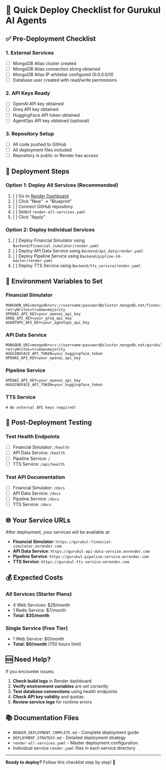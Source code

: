 # 🚀 Quick Deploy Checklist for Gurukul AI Agents

## ✅ Pre-Deployment Checklist

### 1. External Services
- [ ] MongoDB Atlas cluster created
- [ ] MongoDB Atlas connection string obtained  
- [ ] MongoDB Atlas IP whitelist configured (0.0.0.0/0)
- [ ] Database user created with read/write permissions

### 2. API Keys Ready
- [ ] OpenAI API key obtained
- [ ] Groq API key obtained
- [ ] HuggingFace API token obtained
- [ ] AgentOps API key obtained (optional)

### 3. Repository Setup
- [ ] All code pushed to GitHub
- [ ] All deployment files included
- [ ] Repository is public or Render has access

## 🎯 Deployment Steps

### Option 1: Deploy All Services (Recommended)
1. [ ] Go to [Render Dashboard](https://dashboard.render.com)
2. [ ] Click "New" → "Blueprint"
3. [ ] Connect GitHub repository
4. [ ] Select `render-all-services.yaml`
5. [ ] Click "Apply"

### Option 2: Deploy Individual Services
1. [ ] Deploy Financial Simulator using `Backend/Financial_simulator/render.yaml`
2. [ ] Deploy API Data Service using `Backend/api_data/render.yaml`
3. [ ] Deploy Pipeline Service using `Backend/pipline-24-master/render.yaml`
4. [ ] Deploy TTS Service using `Backend/tts_service/render.yaml`

## 🔧 Environment Variables to Set

### Financial Simulator
```
MONGODB_URI=mongodb+srv://username:password@cluster.mongodb.net/financial_simulator?retryWrites=true&w=majority
OPENAI_API_KEY=your_openai_api_key
GROQ_API_KEY=your_groq_api_key
AGENTOPS_API_KEY=your_agentops_api_key
```

### API Data Service
```
MONGODB_URI=mongodb+srv://username:password@cluster.mongodb.net/gurukul_api_data?retryWrites=true&w=majority
HUGGINGFACE_API_TOKEN=your_huggingface_token
OPENAI_API_KEY=your_openai_api_key
```

### Pipeline Service
```
OPENAI_API_KEY=your_openai_api_key
HUGGINGFACE_API_TOKEN=your_huggingface_token
```

### TTS Service
```
# No external API keys required!
```

## 🧪 Post-Deployment Testing

### Test Health Endpoints
- [ ] Financial Simulator: `/health`
- [ ] API Data Service: `/health`
- [ ] Pipeline Service: `/`
- [ ] TTS Service: `/api/health`

### Test API Documentation
- [ ] Financial Simulator: `/docs`
- [ ] API Data Service: `/docs`
- [ ] Pipeline Service: `/docs`
- [ ] TTS Service: `/docs`

## 🌐 Your Service URLs

After deployment, your services will be available at:

- **Financial Simulator**: `https://gurukul-financial-simulator.onrender.com`
- **API Data Service**: `https://gurukul-api-data-service.onrender.com`
- **Pipeline Service**: `https://gurukul-pipeline-service.onrender.com`
- **TTS Service**: `https://gurukul-tts-service.onrender.com`

## 💰 Expected Costs

### All Services (Starter Plans)
- 4 Web Services: $28/month
- 1 Redis Service: $7/month
- **Total: $35/month**

### Single Service (Free Tier)
- 1 Web Service: $0/month
- **Total: $0/month** (750 hours limit)

## 🆘 Need Help?

If you encounter issues:

1. **Check build logs** in Render dashboard
2. **Verify environment variables** are set correctly
3. **Test database connections** using health endpoints
4. **Check API key validity** and quotas
5. **Review service logs** for runtime errors

## 📚 Documentation Files

- `RENDER_DEPLOYMENT_COMPLETE.md` - Complete deployment guide
- `DEPLOYMENT_STRATEGY.md` - Detailed deployment strategy
- `render-all-services.yaml` - Master deployment configuration
- Individual service `render.yaml` files in each service directory

---

**Ready to deploy?** Follow this checklist step by step! 🎉
